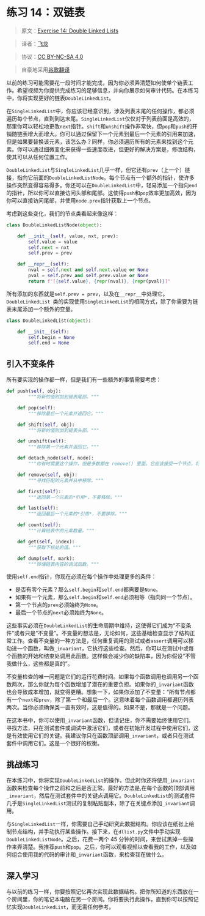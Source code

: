# 练习 14：双链表

> 原文：[Exercise 14: Double Linked Lists](https://learncodethehardway.org/more-python-book/ex14.html)

> 译者：[飞龙](https://github.com/wizardforcel)

> 协议：[CC BY-NC-SA 4.0](http://creativecommons.org/licenses/by-nc-sa/4.0/)

> 自豪地采用[谷歌翻译](https://translate.google.cn/)

以前的练习可能需要花一段时间才能完成，因为你必须弄清楚如何使单个链表工作。希望视频为你提供完成练习的足够信息，并向你展示如何审计代码。在本练习中，你将实现更好的链表`DoubleLinkedList`。

在`SingleLinkedList`中，你应该已经意识到，涉及列表末尾的任何操作，都必须遍历每个节点，直到到达末尾。`SingleLinkedList`仅仅对于列表前面是高效的，那里你可以轻松地更改`next`指针。`shift`和`unshift`操作非常快，但`pop`和`push`的开销随链表增大而增大。你可以通过保留下一个元素到最后一个元素的引用来加速，但是如果要替换该元素，该怎么办？同样，你必须遍历所有的元素来找到这个元素。你可以通过细微变化来获得一些速度改进，但更好的解决方案是，修改结构，使其可以从任何位置工作。

`DoubleLinkedList`与`SingleLinkedList`几乎一样，但它还有`prev`（上一个）链接，指向它前面的`DoubleLinkedListNode`。每个节点有一个额外的指针，使许多操作突然变得容易得多。你还可以在`DoubleLinkedList`中，轻易添加一个指向`end`的指针，所以你可以直接访问头部和尾部。这使得`push`和`pop`效率更加高效，因为你可以直接访问尾部，并使用`node.prev`指针获取上一个节点。

考虑到这些变化，我们的节点类看起来像这样：

```py
class DoubleLinkedListNode(object):

    def __init__(self, value, nxt, prev):
        self.value = value
        self.next = nxt
        self.prev = prev

    def __repr__(self):
        nval = self.next and self.next.value or None
        pval = self.prev and self.prev.value or None
        return f"[{self.value}, {repr(nval)}, {repr(pval)}]"
```

所有添加的东西就是`self.prev = prev`，以及在`__repr__`中处理它。`DoubleLinkedList `类的实现使用`SingleLinkedList`的相同方式，除了你需要为链表末尾添加一个额外的变量。

```py
class DoubleLinkedList(object):

    def __init__(self):
        self.begin = None
        self.end = None
```

## 引入不变条件

所有要实现的操作都一样，但是我们有一些额外的事情需要考虑：

```py
def push(self, obj):
        """将新的值附加到链表尾部。"""

    def pop(self):
        """移除最后一个元素并返回它。"""

    def shift(self, obj):
        """将新的值附加到链表头部。"""

    def unshift(self):
        """移除第一个元素并返回它。"""

    def detach_node(self, node):
        """你有时需要这个操作，但是多数都在 remove() 里面。它应该接受一个节点，将其从链表分离，无论节点是否在头部、尾部还是在中间。"""

    def remove(self, obj):
        """寻找匹配的元素并从中移除。"""

    def first(self):
        """返回第一个元素的*引用*，不要移除。"""

    def last(self):
        """返回最后一个元素的*引用*，不要移除。"""

    def count(self):
        """计算链表中的元素数量。"""

    def get(self, index):
        """获取下标处的值。"""

    def dump(self, mark):
        """转储链表内容的调试函数。"""
```

使用`self.end`指针，你现在必须在每个操作中处理更多的条件：

+   是否有零个元素？那么`self.begin`和`self.end`都需要是`None`。
+   如果有一个元素，那么`self.begin`和`self.end`必须相等（指向同一个节点）。
+   第一个节点的`prev`必须始终为`None`。
+   最后一个节点的`next`必须始终为`None`。

这些事实必须在`DoubleLinkedList`的生命周期中维持，这使得它们成为“不变条件”或者只是“不变量”。不变量的想法是，无论如何，这些基础检查显示了结构正常工作。查看不变量的一种方法是，任何重复调用的测试或者`assert`调用可以移动进一个函数，叫做`_invariant`，它执行这些检查。然后，你可以在测试中或每个函数的开始和结束处调用此函数。这样做会减少你的缺陷率，因为你假设“不管我做什么，这些都是真的”。

不变量检查的唯一问题是它们的运行花费时间。如果每个函数调用也调用另一个函数两次，那么你就为每个函数增加了潜在的重要负担。如果你的`_invariant`函数也会导致成本增加，就变得更糟。想象一下，如果你添加了不变量：“所有节点都有一个`next`和`prev`，除了第一个和最后一个。这意味着每个函数调用都遍历列表两次。当你必须确保类一直有效时，这是值得的。如果不是，那就是一个问题。

在这本书中，你可以使用`_invariant`函数，但请记住，你不需要始终使用它们。寻找方法，只在测试套件或调试中激活它们，或者在初始开发过程中使用它们，这是有效使用它们的关键。我建议你只在函数顶部调用`_invariant`，或者只在测试套件中调用它们。这是一个很好的权衡。

## 挑战练习

在本练习中，你将实现`DoubleLinkedList`的操作，但此时你还将使用`_invariant`函数来检查每个操作之前和之后是否正常。最好的方法是,在每个函数的顶部调用`_invariant`，然后在测试套件中的关键点调用它。`DoubleLinkedList`的测试套件几乎是`SingleLinkedList`测试的复制粘贴副本，除了在关键点添加`_invariant`调用。

与`SingleLinkedList`一样，你需要自己手动研究此数据结构。你应该在纸张上绘制节点结构，并手动执行某些操作。接下来，在`dllist.py`文件中手动实现`DoubleLinkedListNode`。之后，花费一两个 45 分钟的时间，来尝试黑掉一些操作来弄清楚。我推荐`push`和`pop`。之后，你可以观看视频以查看我的工作，以及如何组合使用我的代码的审计和`_invariant`函数，来检查我在做什么。

## 深入学习

与以前的练习一样，你要按照记忆再次实现此数据结构。把你所知道的东西放在一个房间里，你的笔记本电脑在另一个房间。你将要执行此操作，直到你可以按照记忆实现`DoubleLinkedList`，而无需任何参考。
